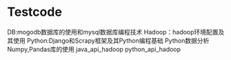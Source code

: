 # Testcode
DB:mogodb数据库的使用和mysql数据库编程技术
Hadoop：hadoop环境配置及其使用
Python:Django和Scrapy框架及其Python编程基础
Python数据分析Numpy,Pandas库的使用
java_api_hadoop
python_api_hadoop

